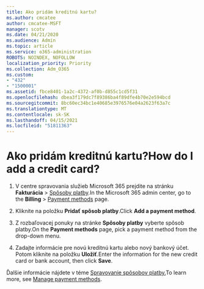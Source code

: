 ```yaml
---
title: Ako pridám kreditnú kartu?
ms.author: cmcatee
author: cmcatee-MSFT
manager: scotv
ms.date: 04/21/2020
ms.audience: Admin
ms.topic: article
ms.service: o365-administration
ROBOTS: NOINDEX, NOFOLLOW
localization_priority: Priority
ms.collection: Adm_O365
ms.custom:
- "432"
- "1500001"
ms.assetid: fbce8401-1a2c-4372-af0b-d855c1cd5f31
ms.openlocfilehash: dbea3f179dc7f89386ba4f89dfe4b70e2e594bcd
ms.sourcegitcommit: 8bc60ec34bc1e40685e3976576e04a2623f63a7c
ms.translationtype: MT
ms.contentlocale: sk-SK
ms.lasthandoff: 04/15/2021
ms.locfileid: "51811363"
---
```

# <a name="how-do-i-add-a-credit-card"></a><span data-ttu-id="ae136-102">Ako pridám kreditnú kartu?</span><span class="sxs-lookup"><span data-stu-id="ae136-102">How do I add a credit card?</span></span>

1. <span data-ttu-id="ae136-103">V centre spravovania služieb Microsoft 365 prejdite na stránku **Fakturácia** \> [ Spôsoby platby](https://go.microsoft.com/fwlink/p/?linkid=2018806).</span><span class="sxs-lookup"><span data-stu-id="ae136-103">In the Microsoft 365 admin center, go to the **Billing** \> [Payment methods](https://go.microsoft.com/fwlink/p/?linkid=2018806) page.</span></span>

2. <span data-ttu-id="ae136-104">Kliknite na položku **Pridať spôsob platby**.</span><span class="sxs-lookup"><span data-stu-id="ae136-104">Click **Add a payment method**.</span></span>

3. <span data-ttu-id="ae136-105">Z rozbaľovacej ponuky na stránke **Spôsoby platby** vyberte spôsob platby.</span><span class="sxs-lookup"><span data-stu-id="ae136-105">On the **Payment methods** page, pick a payment method from the drop-down menu.</span></span>

4. <span data-ttu-id="ae136-106">Zadajte informácie pre novú kreditnú kartu alebo nový bankový účet. Potom kliknite na položku **Uložiť**.</span><span class="sxs-lookup"><span data-stu-id="ae136-106">Enter the information for the new credit card or bank account, then click **Save**.</span></span>

<span data-ttu-id="ae136-107">Ďalšie informácie nájdete v téme [Spravovanie spôsobov platby.](https://docs.microsoft.com/microsoft-365/commerce/billing-and-payments/manage-payment-methods)</span><span class="sxs-lookup"><span data-stu-id="ae136-107">To learn more, see [Manage payment methods](https://docs.microsoft.com/microsoft-365/commerce/billing-and-payments/manage-payment-methods).</span></span>
